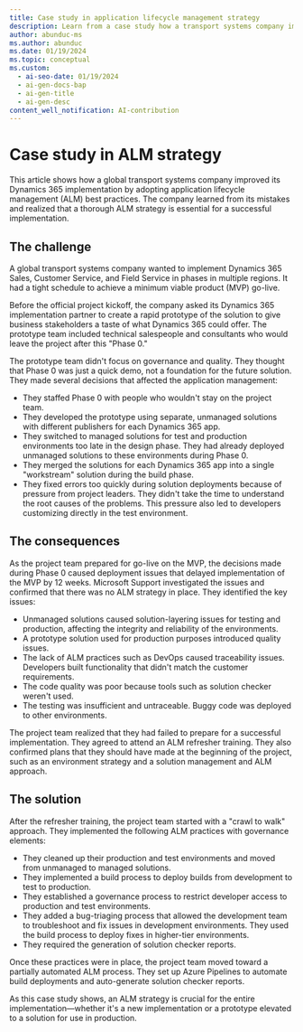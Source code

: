 ```yaml
---
title: Case study in application lifecycle management strategy
description: Learn from a case study how a transport systems company improved its Dynamics 365 implementation by adopting application lifecycle management (ALM) best practices.
author: abunduc-ms
ms.author: abunduc
ms.date: 01/19/2024
ms.topic: conceptual
ms.custom:
  - ai-seo-date: 01/19/2024
  - ai-gen-docs-bap
  - ai-gen-title
  - ai-gen-desc
content_well_notification: AI-contribution
---
```


# Case study in ALM strategy

This article shows how a global transport systems company improved its Dynamics 365 implementation by adopting application lifecycle management (ALM) best practices. The company learned from its mistakes and realized that a thorough ALM strategy is essential for a successful implementation.

## The challenge

A global transport systems company wanted to implement Dynamics 365 Sales, Customer Service, and Field Service in phases in multiple regions. It had a tight schedule to achieve a minimum viable product (MVP) go-live.

Before the official project kickoff, the company asked its Dynamics 365 implementation partner to create a rapid prototype of the solution to give business stakeholders a taste of what Dynamics 365 could offer. The prototype team included technical salespeople and consultants who would leave the project after this "Phase 0."

The prototype team didn't focus on governance and quality. They thought that Phase 0 was just a quick demo, not a foundation for the future solution. They made several decisions that affected the application management:

- They staffed Phase 0 with people who wouldn't stay on the project team.
- They developed the prototype using separate, unmanaged solutions with different publishers for each Dynamics 365 app.
- They switched to managed solutions for test and production environments too late in the design phase. They had already deployed unmanaged solutions to these environments during Phase 0.
- They merged the solutions for each Dynamics 365 app into a single "workstream" solution during the build phase.
- They fixed errors too quickly during solution deployments because of pressure from project leaders. They didn't take the time to understand the root causes of the problems. This pressure also led to developers customizing directly in the test environment.

## The consequences

As the project team prepared for go-live on the MVP, the decisions made during Phase 0 caused deployment issues that delayed implementation of the MVP by 12 weeks. Microsoft Support investigated the issues and confirmed that there was no ALM strategy in place. They identified the key issues:

- Unmanaged solutions caused solution-layering issues for testing and production, affecting the integrity and reliability of the environments.
- A prototype solution used for production purposes introduced quality issues.
- The lack of ALM practices such as DevOps caused traceability issues. Developers built functionality that didn't match the customer requirements.
- The code quality was poor because tools such as solution checker weren't used.
- The testing was insufficient and untraceable. Buggy code was deployed to other environments.

The project team realized that they had failed to prepare for a successful implementation. They agreed to attend an ALM refresher training. They also confirmed plans that they should have made at the beginning of the project, such as an environment strategy and a solution management and ALM approach.

## The solution

After the refresher training, the project team started with a "crawl to walk" approach. They implemented the following ALM practices with governance elements:

- They cleaned up their production and test environments and moved from unmanaged to managed solutions.
- They implemented a build process to deploy builds from development to test to production.
- They established a governance process to restrict developer access to production and test environments.
- They added a bug-triaging process that allowed the development team to troubleshoot and fix issues in development environments. They used the build process to deploy fixes in higher-tier environments.
- They required the generation of solution checker reports.

Once these practices were in place, the project team moved toward a partially automated ALM process. They set up Azure Pipelines to automate build deployments and auto-generate solution checker reports.

As this case study shows, an ALM strategy is crucial for the entire implementation&mdash;whether it's a new implementation or a prototype elevated to a solution for use in production.
